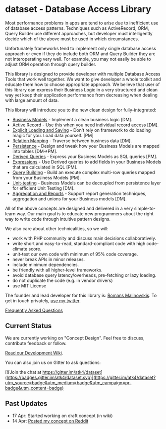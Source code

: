 # dataset - Database Access Library

Most performance problems in apps are tend to arise due to inefficient use of database access patterns. Techniques such as ActiveRecord, ORM, Query Builder use different approaches, but developer must intelligently decide which of the above must be used in which circumstances. 

Unfortunately frameworks tend to implement only single database access approach or even if they do include both ORM and Query Builder they are not interoperating very well. For example, you may not easily be able to adjust ORM operation through query builder. 

This library is designed to provide developer with multiple Database Access Tools that work well together. We want to give developer a whole toolkit and educate them how to choose appropriate approach. We believe that user of this library can express their Business Logic in a very structured and clean way yet keep their application performance from decreasing when dealing with large amount of data.

This library will introduce you to the new clean design for fully-integrated:

 - [Business Models](https://github.com/atk4/dataset/wiki/Business-Models) - Implement a clean business logic [DM].
 - [Active Record](https://github.com/atk4/dataset/wiki/Active-Record) - Use this when you need individual record access [DM].
 - [Explicit Loading and Saving](https://github.com/atk4/dataset/wiki/Explicit-Loading-and-Saving) - Don't rely on framework to do loading magic for you. Load data yourself. [PM]
 - [Relation Mapping](https://github.com/atk4/dataset/wiki/Relation-Mapping) - Traverse between business data [DM].
 - [Persistence](https://github.com/atk4/dataset/wiki/Persistence) - Design and tweak how your Business Models are mapped into tables [DM->PM].
 - [Derived Queries](https://github.com/atk4/dataset/wiki/Derived-Queries) - Express your Business Models as SQL queries [PM].
 - [Expressions](https://github.com/atk4/dataset/wiki/Expressions) - Use Derived queries to add fields in your Business Models that are calculated in SQL [PM].
 - [Query Building](https://github.com/atk4/dataset/wiki/Query-Building) - Build an execute complex multi-row queries mapped from your Business Models [PM].
 - [Unit-testing](https://github.com/atk4/dataset/wiki/Unit-Testing) - Business Models can be decoupled from persistence layer for efficient Unit Testing [DM].
 - [Aggregation and Reports](https://github.com/atk4/dataset/wiki/Aggregaation-and-Reports) - Support report generation techniques, aggregation and unions for your Business models [DM].

All of the above concepts are designed and delivered in a very simple-to-learn way. Our main goal is to educate new programmers about the right way to write code through intuitive pattern designs.

We also care about other technicalities, so we will:

 - work with PHP community and discuss main decisions collaboratively. 
 - write short and easy-to-read, standard-compliant code with high code-climate score.
 - unit-test our own code with minimum of 95% code coverage.
 - never break APIs in minor releases.
 - include minimum dependencies.
 - be friendly with all higher-level frameworks.
 - avoid database query latency/overheads, pre-fetching or lazy loading.
 - do not duplicate the code (e.g. in vendor drivers)
 - use MIT License

The founder and lead developer for this library is: [Romans Malinovskis](https://www.openhub.net/accounts/romaninsh). To get in touch privately, [use my twitter](https://twitter.com/romaninsh).

[Frequently Asked Questions](https://github.com/atk4/dataset/wiki/Frequently-Asked-Questions)

## Current Status

We are currently working on "Concept Design". Feel free to discuss, contribute feedback or follow. 

[Read our Development Wiki](https://github.com/atk4/dataset/wiki).

You can also join us on Gitter to ask questions:

[![Join the chat at https://gitter.im/atk4/dataset](https://badges.gitter.im/atk4/dataset.svg)](https://gitter.im/atk4/dataset?utm_source=badge&utm_medium=badge&utm_campaign=pr-badge&utm_content=badge)

## Past Updates

* 17 Apr: Started working on draft concept (in wiki)
* 14 Apr: [Posted my concept on Reddit](https://www.reddit.com/r/PHP/comments/4f2epw/reinventing_the_faulty_orm_concept_subqueries/)



